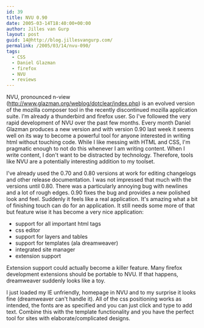 ```yaml
---
id: 39
title: NVU 0.90
date: 2005-03-14T18:40:00+00:00
author: Jilles van Gurp
layout: post
guid: 14@http://blog.jillesvangurp.com/
permalink: /2005/03/14/nvu-090/
tags:
  - CSS
  - Daniel Glazman
  - firefox
  - NVU
  - reviews
---
```

 NVU, pronounced n-view (http://www.glazman.org/weblog/dotclear/index.php) is an evolved version of the mozilla composer tool in the recently discontinued mozilla application suite. I'm already a thunderbird and firefox user. So I've followed the very rapid development of NVU over the past few months. Every month Daniel Glazman produces a new version and with version 0.90 last week it seems well on its way to become a powerful tool for anyone interested in writing html without touching code. While I like messing with HTML and CSS, I'm pragmatic enough to not do this whenever I am writing content. When I write content, I don't want to be distracted by technology. Therefore, tools like NVU are a potentially interesting addition to my toolset. 

I've already used the 0.70 and 0.80 versions at work for editing changelogs and other release documentation. I was not impressed that much with the versions until 0.80. There was a particularly annoying bug with newlines and a lot of rough edges. 0.90 fixes the bug and provides a new polished look and feel. Suddenly it feels like a real application. It's amazing what a bit of finishing touch can do for an application. It still needs some more of that but feature wise it has become a very nice application:
- support for all important html tags
- css editor
- support for layers and tables
- support for templates (ala dreamweaver)
- integrated site manager
- extension support

Extension support could actually become a killer feature. Many firefox development extensions should be portable to NVU. If that happens, dreamweaver suddenly looks like a toy. 

I just loaded my IE unfriendly, homepage in NVU and to my surprise it looks fine (dreamweaver can't handle it). All of the css positioning works as intended, the fonts are as specified and you can just click and type to add text. Combine this with the template functionality and you have the perfect tool for sites with elaborate/complicated designs. 